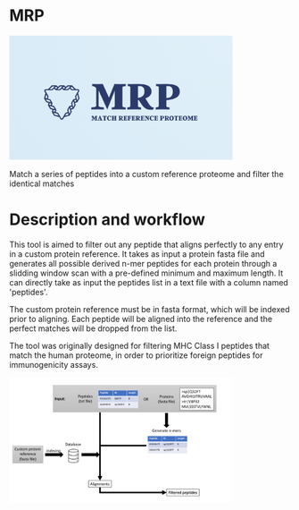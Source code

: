# MRP

<img src="img/logo.png" width="400">

Match a series of peptides into a custom reference proteome and filter the identical matches

# Description and workflow

This tool is aimed to filter out any peptide that aligns perfectly to any entry in a custom protein reference. It takes as input a protein fasta file and generates all possible derived n-mer peptides for each protein through a slidding window scan with a pre-defined minimum and maximum length. It can directly take as input the peptides list in a text file with a column named 'peptides'. 

The custom protein reference must be in fasta format, which will be indexed prior to aligning. Each peptide will be aligned into the reference and the perfect matches will be dropped from the list. 

The tool was originally designed for filtering MHC Class I peptides that match the human proteome, in order to prioritize foreign peptides for immunogenicity assays. 

<img src="img/flow_diagram.pdf" width="400"> 

